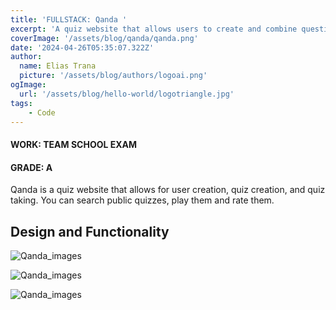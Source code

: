 ```yaml
---
title: 'FULLSTACK: Qanda '
excerpt: 'A quiz website that allows users to create and combine questions for a new way of learning.'
coverImage: '/assets/blog/qanda/qanda.png'
date: '2024-04-26T05:35:07.322Z'
author:
  name: Elias Trana
  picture: '/assets/blog/authors/logoai.png'
ogImage:
  url: '/assets/blog/hello-world/logotriangle.jpg'
tags:
    - Code
---
```


#### **WORK:** TEAM SCHOOL EXAM
#### **GRADE:** A

Qanda is a quiz website that allows for user creation, quiz creation, and quiz taking. You can search public quizzes, play them and rate them. 

## Design and Functionality 

![Qanda_images](/assets/blog/qanda/designportefolio-2.png)

![Qanda_images](/assets/blog/qanda/designportefolio-3.png)

![Qanda_images](/assets/blog/qanda/designportefolio-4.png)




